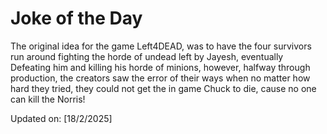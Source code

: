 # Joke of the Day

<!-- #joke -->
The original idea for the game Left4DEAD, was to have the four survivors run around fighting the horde of undead left by Jayesh, eventually Defeating him and killing his horde of minions, however, halfway through production, the creators saw the error of their ways when no matter how hard they tried, they could not get the in game Chuck to die, cause no one can kill the Norris!

Updated on: [18/2/2025]
<!-- #jokeEnd -->